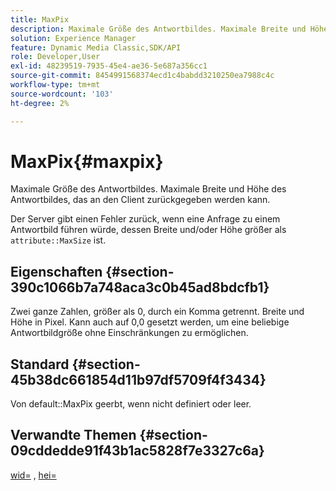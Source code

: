 ```yaml
---
title: MaxPix
description: Maximale Größe des Antwortbildes. Maximale Breite und Höhe des Antwortbildes, das an den Client zurückgegeben werden kann.
solution: Experience Manager
feature: Dynamic Media Classic,SDK/API
role: Developer,User
exl-id: 48239519-7935-45e4-ae36-5e687a356cc1
source-git-commit: 8454991568374ecd1c4babdd3210250ea7988c4c
workflow-type: tm+mt
source-wordcount: '103'
ht-degree: 2%

---
```


# MaxPix{#maxpix}

Maximale Größe des Antwortbildes. Maximale Breite und Höhe des Antwortbildes, das an den Client zurückgegeben werden kann.

Der Server gibt einen Fehler zurück, wenn eine Anfrage zu einem Antwortbild führen würde, dessen Breite und/oder Höhe größer als `attribute::MaxSize` ist.

## Eigenschaften {#section-390c1066b7a748aca3c0b45ad8bdcfb1}

Zwei ganze Zahlen, größer als 0, durch ein Komma getrennt. Breite und Höhe in Pixel. Kann auch auf 0,0 gesetzt werden, um eine beliebige Antwortbildgröße ohne Einschränkungen zu ermöglichen.

## Standard {#section-45b38dc661854d11b97df5709f4f3434}

Von default::MaxPix geerbt, wenn nicht definiert oder leer.

## Verwandte Themen {#section-09cddedde91f43b1ac5828f7e3327c6a}

[wid=](../../../../../ir-api/http-protocol/image-rendering-api-ref/c-ir-http-protocol-ref/c-ir-http-protocol-command-reference/r-ir-wid.md#reference-b7e691b0624941168c94b2749ae233ec) , [hei=](../../../../../ir-api/http-protocol/image-rendering-api-ref/c-ir-http-protocol-ref/c-ir-http-protocol-command-reference/r-ir-hei.md#reference-1c08f60365a94417a39867c09cac5478)
